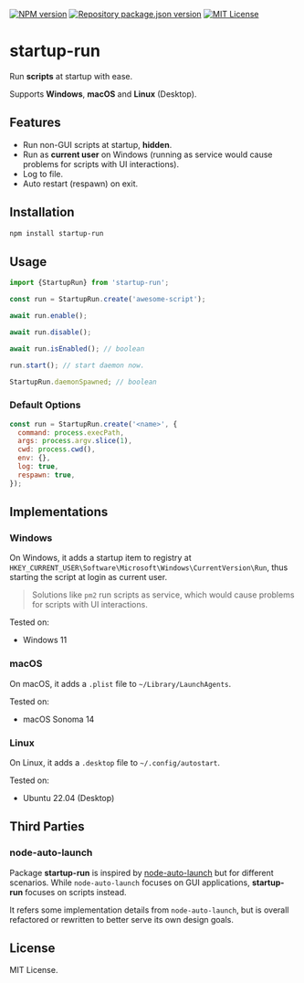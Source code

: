 [![NPM version](https://img.shields.io/npm/v/startup-run?color=%23cb3837&style=flat-square)](https://www.npmjs.com/package/startup-run)
[![Repository package.json version](https://img.shields.io/github/package-json/v/vilic/startup-run?color=%230969da&label=repo&style=flat-square)](./package.json)
[![MIT License](https://img.shields.io/badge/license-MIT-999999?style=flat-square)](./LICENSE)

# startup-run

Run **scripts** at startup with ease.

Supports **Windows**, **macOS** and **Linux** (Desktop).

## Features

- Run non-GUI scripts at startup, **hidden**.
- Run as **current user** on Windows (running as service would cause problems for scripts with UI interactions).
- Log to file.
- Auto restart (respawn) on exit.

## Installation

```bash
npm install startup-run
```

## Usage

```js
import {StartupRun} from 'startup-run';

const run = StartupRun.create('awesome-script');

await run.enable();

await run.disable();

await run.isEnabled(); // boolean

run.start(); // start daemon now.

StartupRun.daemonSpawned; // boolean
```

### Default Options

```js
const run = StartupRun.create('<name>', {
  command: process.execPath,
  args: process.argv.slice(1),
  cwd: process.cwd(),
  env: {},
  log: true,
  respawn: true,
});
```

## Implementations

### Windows

On Windows, it adds a startup item to registry at `HKEY_CURRENT_USER\Software\Microsoft\Windows\CurrentVersion\Run`, thus starting the script at login as current user.

> Solutions like `pm2` run scripts as service, which would cause problems for scripts with UI interactions.

Tested on:

- Windows 11

### macOS

On macOS, it adds a `.plist` file to `~/Library/LaunchAgents`.

Tested on:

- macOS Sonoma 14

### Linux

On Linux, it adds a `.desktop` file to `~/.config/autostart`.

Tested on:

- Ubuntu 22.04 (Desktop)

## Third Parties

### node-auto-launch

Package **startup-run** is inspired by [node-auto-launch](https://github.com/Teamwork/node-auto-launch) but for different scenarios. While `node-auto-launch` focuses on GUI applications, **startup-run** focuses on scripts instead.

It refers some implementation details from `node-auto-launch`, but is overall refactored or rewritten to better serve its own design goals.

## License

MIT License.
